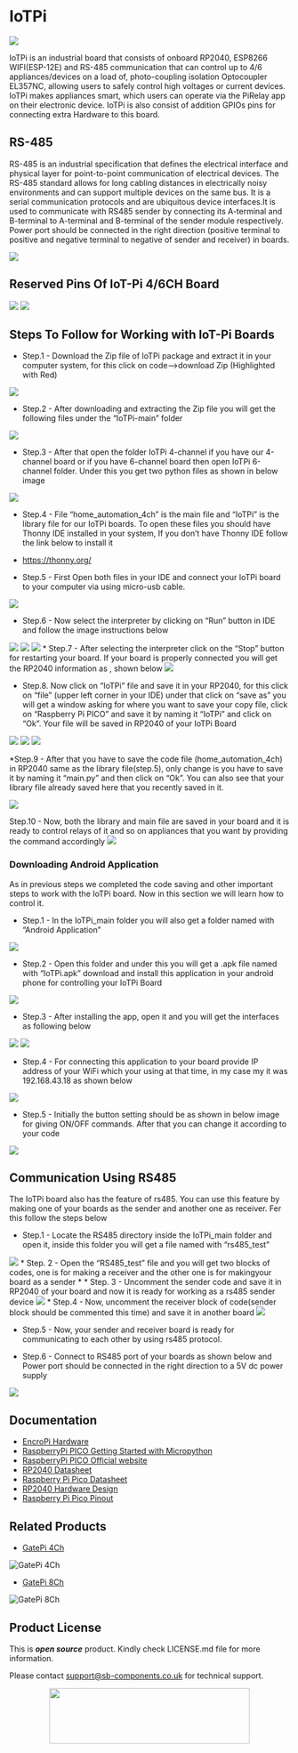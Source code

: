 # IoTPi

<img src ="https://github.com/sbcshop/IoTPi/blob/main/images/IotPi%20Banner.png"  />

IoTPi is an industrial board that consists of onboard RP2040, ESP8266 WIFI(ESP-12E) and RS-485 communication that can control up to 4/6 appliances/devices on a load    of, photo-coupling isolation Optocoupler EL357NC, allowing users to safely control high voltages or current devices. IoTPi makes appliances smart, which users can operate via the PiRelay app on their electronic device. IoTPi is also consist of addition GPIOs pins for connecting extra Hardware to this board.

## RS-485
RS-485 is an industrial specification that defines the electrical interface and physical layer for point-to-point communication of electrical devices. The RS-485 standard allows for long cabling distances in electrically noisy environments and can support multiple devices on the same bus. It is a serial communication protocols and are ubiquitous device interfaces.It is used to communicate with RS485 sender by connecting its A-terminal and B-terminal to A-terminal and B-terminal of the sender module respectively. Power port should be connected in the right direction (positive terminal to positive and negative terminal to negative of sender and receiver) in boards.

<img src ="https://github.com/sbcshop/IoTPi/blob/main/images/IOTpi.png" />

## Reserved Pins Of IoT-Pi 4/6CH Board

<img src ="https://github.com/sbcshop/IoTPi/blob/main/images/PinReserved-IoT4ch.png" />
<img src = "https://github.com/sbcshop/IoTPi/blob/main/images/PinReserved_IoT6ch.png" />

## Steps To Follow for Working with IoT-Pi Boards

* Step.1 - Download the Zip file of IoTPi package and extract it in your computer system, for this click on code—>download Zip (Highlighted with Red)

<img src ="https://github.com/sbcshop/IoTPi/blob/main/images/Iotpi_SC1.PNG" />

* Step.2 - After downloading and extracting the Zip file you will get the following files under the “IoTPi-main” folder

<img src ="https://github.com/sbcshop/IoTPi/blob/main/images/Screenshot%20(22).png" />

* Step.3 - After that open the folder IoTPi 4-channel if you have our 4-channel board or if you have 6-channel board then open IoTPi 6-channel folder. Under this you get   two python files as shown in below image
<img src ="https://github.com/sbcshop/IoTPi/blob/main/images/SC3.PNG" />

* Step.4 - File “home_automation_4ch” is the main file and “IoTPi” is the library file for our IoTPi boards. To open these files you should have Thonny IDE installed     in your system, If you don’t have Thonny IDE follow the link below to install it
* https://thonny.org/

* Step.5 - First Open both files in your IDE and connect your IoTPi board to your computer via using micro-usb cable.
<img src ="https://github.com/sbcshop/IoTPi/blob/main/images/Screenshot%20(7).png" />

* Step.6 - Now select the interpreter by clicking on “Run” button in IDE and follow the image instructions below 
<img src ="https://github.com/sbcshop/IoTPi/blob/main/images/Screenshot%20(16).png" />
<img src ="https://github.com/sbcshop/IoTPi/blob/main/images/Screenshot%20(14).png" />
<img src ="https://github.com/sbcshop/IoTPi/blob/main/images/Screenshot%20(15).png" />
* Step.7 - After selecting the interpreter click on the “Stop” button for restarting your board. If your board is properly connected you will get the RP2040 information as , shown below 
<img src ="https://github.com/sbcshop/IoTPi/blob/main/images/Screenshot%20(18).png" />

* Step.8. Now click on “IoTPi” file and save it in your RP2040, for this click on “file” (upper left corner in your IDE) under that click on “save as” you will get a window asking for where you want to save your copy file, click on “Raspberry Pi PICO” and save it by naming it “IoTPi” and click on “Ok”. Your file will be saved in RP2040 of your IoTPi Board
<img src ="https://github.com/sbcshop/IoTPi/blob/main/images/Screenshot%20(1).png" />
<img src ="https://github.com/sbcshop/IoTPi/blob/main/images/Screenshot%20(2).png" />
<img src ="https://github.com/sbcshop/IoTPi/blob/main/images/Screenshot%20(3).png" />

*Step.9 - After that you have to save the code file (home_automation_4ch) in RP2040 same as the library file(step.5), only change is you have to save it by naming it “main.py” and then click on “Ok”. You can also see that your library file already saved here that you recently saved in it. 

<img src ="https://github.com/sbcshop/IoTPi/blob/main/images/Screenshot%20(8).png" />

Step.10 - Now, both the library and main file are saved in your board and it is ready to control relays of it and so on appliances that you want by providing the command accordingly
<img src ="https://github.com/sbcshop/IoTPi/blob/main/images/Screenshot%20(11).png" />

### Downloading Android Application
As in previous steps we completed the code saving and other important steps to work with the IoTPi board. Now in this section we will learn how to control it.

* Step.1 - In the IoTPi_main folder you will also get a folder named with “Android Application”
<img src ="https://github.com/sbcshop/IoTPi/blob/main/images/Screenshot%20(20).png" />

* Step.2 - Open this folder and under this you will get a .apk file named with  “IoTPi.apk” download and install this application in your android phone for controlling your IoTPi Board
<img src ="https://github.com/sbcshop/IoTPi/blob/main/images/Screenshot%20(21).png" />

* Step.3 - After installing the app, open it and you will get the interfaces as following below

<img src ="https://github.com/sbcshop/IoTPi/blob/main/images/IMG-20221013-WA0003.jpg" />

<img src ="https://github.com/sbcshop/IoTPi/blob/main/images/IMG-20221013-WA0005.jpg" />

* Step.4 - For connecting this application to your board provide IP address of your WiFi which your using at that time, in my case my it was 192.168.43.18 as shown below
<img src ="https://github.com/sbcshop/IoTPi/blob/main/images/Screenshot%20(28).png" />

* Step.5 - Initially the button setting should be as shown in below image for giving ON/OFF commands. After that you can change it according to your code
<img src ="https://github.com/sbcshop/IoTPi/blob/main/images/Screenshot_20221014.jpg" />

## Communication Using RS485
The IoTPi  board also has the feature of rs485. You can use this feature by making one of your boards as the sender and another one as receiver. Fer this follow the steps below

* Step.1 - Locate  the RS485 directory inside the IoTPi_main folder and open it, inside this folder you will get a file named with “rs485_test” 
<img src ="https://github.com/sbcshop/IoTPi/blob/main/images/Screenshot%20(23).png" />
* Step. 2 - Open the “RS485_test” file and you will get two blocks of codes, one is for making a receiver and the other one is for makingyour board as a sender
* 
* Step. 3 - Uncomment the sender code and save it in RP2040 of your board and now it is ready for working as a rs485 sender device
<img src ="https://github.com/sbcshop/IoTPi/blob/main/images/Screenshot%20(26).png" />
* Step.4 - Now, uncomment the receiver block of code(sender block should be commented this time) and save it  in another board
<img src ="https://github.com/sbcshop/IoTPi/blob/main/images/Screenshot%20(27).png" />

* Step.5 - Now, your sender and receiver board is ready for communicating to each other by using rs485 protocol.

* Step.6 - Connect to RS485 port of  your boards as shown below and Power port should be connected in the right direction to a 5V dc  power supply

<img src ="https://github.com/sbcshop/IoTPi/blob/main/images/IMG_5938%20-%20Edited%20(1).png" />

## Documentation

* [EncroPi Hardware](https://github.com/sbcshop/EncroPi-Hardware)
* [RaspberryPi PICO Getting Started with Micropython](https://www.raspberrypi.com/documentation/microcontrollers/micropython.html)
* [RaspberryPi PICO Official website](https://www.raspberrypi.com/documentation/microcontrollers/)
* [RP2040 Datasheet](https://www.raspberrypi.com/documentation/microcontrollers/rp2040.html)
* [Raspberry Pi Pico Datasheet](https://www.raspberrypi.com/documentation/microcontrollers/raspberry-pi-pico.html)
* [RP2040 Hardware Design](https://www.raspberrypi.com/documentation/microcontrollers/raspberry-pi-pico.html)
* [Raspberry Pi Pico Pinout](https://www.raspberrypi.com/documentation/microcontrollers/raspberry-pi-pico.html)

## Related Products

* [GatePi 4Ch](https://shop.sb-components.co.uk/products/gatepi?variant=39756684066899)

 ![GatePi 4Ch](https://cdn.shopify.com/s/files/1/1217/2104/products/GatePi-4channelRelayBoardwithLoRaModulebasedonRP2040.jpg?v=1647335212&width=400)

* [GatePi 8Ch](https://shop.sb-components.co.uk/products/getpi-8?variant=40437555331155)

 ![GatePi 8Ch](https://cdn.shopify.com/s/files/1/1217/2104/products/1_c6fcda60-17bc-4321-bfbe-062457cc29c8.jpg?v=1669638828&width=400)

## Product License

This is ***open source*** product. Kindly check LICENSE.md file for more information.

Please contact support@sb-components.co.uk for technical support.
<p align="center">
  <img width="360" height="100" src="https://cdn.shopify.com/s/files/1/1217/2104/files/Logo_sb_component_3.png?v=1666086771&width=350">
</p>

